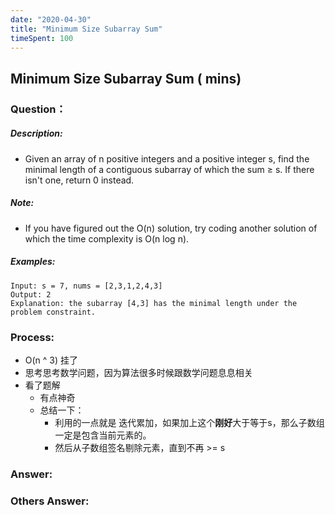 ```yaml
---
date: "2020-04-30"
title: "Minimum Size Subarray Sum"
timeSpent: 100
---
```


## Minimum Size Subarray Sum ( mins)

### Question：

##### Description:
* Given an array of n positive integers and a positive integer s, find the minimal length of a contiguous subarray of which the sum ≥ s. If there isn't one, return 0 instead.

##### Note:
* If you have figured out the O(n) solution, try coding another solution of which the time complexity is O(n log n).

##### Examples:
```
Input: s = 7, nums = [2,3,1,2,4,3]
Output: 2
Explanation: the subarray [4,3] has the minimal length under the problem constraint.
```

### Process:
- O(n ^ 3) 挂了
- 思考思考数学问题，因为算法很多时候跟数学问题息息相关
- 看了题解
  - 有点神奇
  - 总结一下：
    - 利用的一点就是 迭代累加，如果加上这个**刚好**大于等于s，那么子数组一定是包含当前元素的。
    - 然后从子数组签名剔除元素，直到不再 >= s

### Answer:

### Others Answer:

